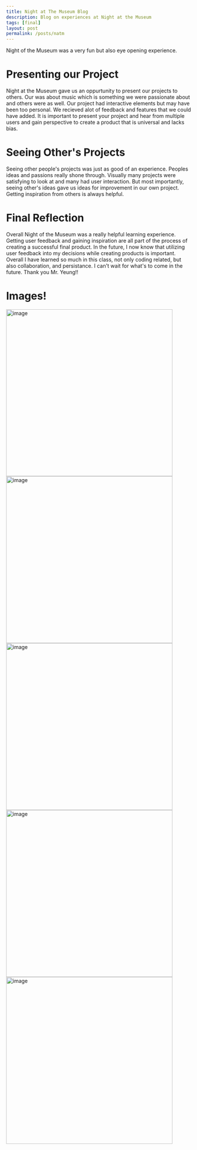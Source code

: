 ```yaml
---
title: Night at The Museum Blog
description: Blog on experiences at Night at the Museum
tags: [final]
layout: post
permalink: /posts/natm
---
```


Night of the Museum was a very fun but also eye opening experience.
# Presenting our Project
Night at the Museum gave us an oppurtunity to present our projects to others. Our was about music which is something we were passionate about and others were as well. Our project had interactive elements but may have been too personal. We recieved alot of feedback and features that we could have added. It is important to present your project and hear from multiple users and gain perspective to create a product that is universal and lacks bias.
# Seeing Other's Projects
Seeing other people's projects was just as good of an experience. Peoples ideas and passions really shone through. Visually many projects were satisfying to look at and many had user interaction. But most importantly, seeing other's ideas gave us ideas for improvement in our own project. Getting inspiration from others is always helpful.
# Final Reflection
Overall Night of the Museum was a really helpful learning experience. Getting user feedback and gaining inspiration are all part of the process of creating a successful final product. In the future, I now know that utilizing user feedback into my decisions while creating products is important. Overall I have learned so much in this class, not only coding related, but also collaboration, and persistance. I  can't wait for what's to come in the future. Thank you Mr. Yeung!!

# Images! 
<img width="451" alt="image" src="https://github.com/tanishapatil1234/test-fastpage-tp/assets/111611921/e093004b-4c05-44d9-bf0c-b58335ea09c2">

<img width="451" alt="image" src="https://github.com/tanishapatil1234/test-fastpage-tp/assets/111611921/23874e36-59e3-46a8-855a-79866c0b2ae8">

<img width="451" alt="image" src="https://github.com/tanishapatil1234/test-fastpage-tp/assets/111611921/98a72741-98f0-4790-aa5b-18f3983bacc9">

<img width="451" alt="image" src="https://github.com/tanishapatil1234/test-fastpage-tp/assets/111611921/26e82bb5-3501-4297-b90e-63eb82f691c7">

<img width="451" alt="image" src="https://github.com/tanishapatil1234/test-fastpage-tp/assets/111611921/e3e1f335-97f3-4e6b-a291-c0e5e5863a29">
